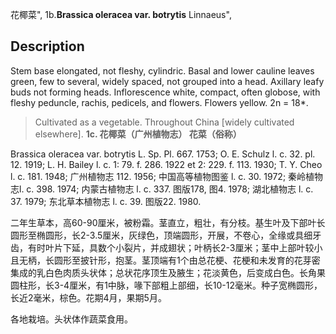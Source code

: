 花椰菜",
1b.**Brassica oleracea var. botrytis** Linnaeus",

## Description
Stem base elongated, not fleshy, cylindric. Basal and lower cauline leaves green, few to several, widely spaced, not grouped into a head. Axillary leafy buds not forming heads. Inflorescence white, compact, often globose, with fleshy peduncle, rachis, pedicels, and flowers. Flowers yellow. 2n = 18*.

> Cultivated as a vegetable. Throughout China [widely cultivated elsewhere].
**1c. 花椰菜（广州植物志） 花菜（俗称）**

Brassica oleracea var. botrytis L. Sp. Pl. 667. 1753; O. E. Schulz l. c. 32. pl. 12. 1919; L. H. Bailey l. c. 1: 79. f. 286. 1922 et 2: 229. f. 113. 1930; T. Y. Cheo l. c. 181. 1948; 广州植物志 112. 1956; 中国高等植物图鉴 l. c. 30. 1972; 秦岭植物志l. c. 398. 1974; 内蒙古植物志 l. c. 337. 图版178, 图4. 1978; 湖北植物志 l. c. 37. 1979; 东北草本植物志 l. c. 39. 图版22. 1980.

二年生草本，高60-90厘米，被粉霜。茎直立，粗壮，有分枝。基生叶及下部叶长圆形至椭圆形，长2-3.5厘米，灰绿色，顶端圆形，开展，不卷心，全缘或具细牙齿，有时叶片下延，具数个小裂片，并成翅状；叶柄长2-3厘米；茎中上部叶较小且无柄，长圆形至披针形，抱茎。茎顶端有1个由总花梗、花梗和未发育的花芽密集成的乳白色肉质头状体；总状花序顶生及腋生；花淡黄色，后变成白色。长角果圆柱形，长3-4厘米，有1中脉，喙下部粗上部细，长10-12毫米。种子宽椭圆形，长近2毫米，棕色。花期4月，果期5月。

各地栽培。头状体作蔬菜食用。
